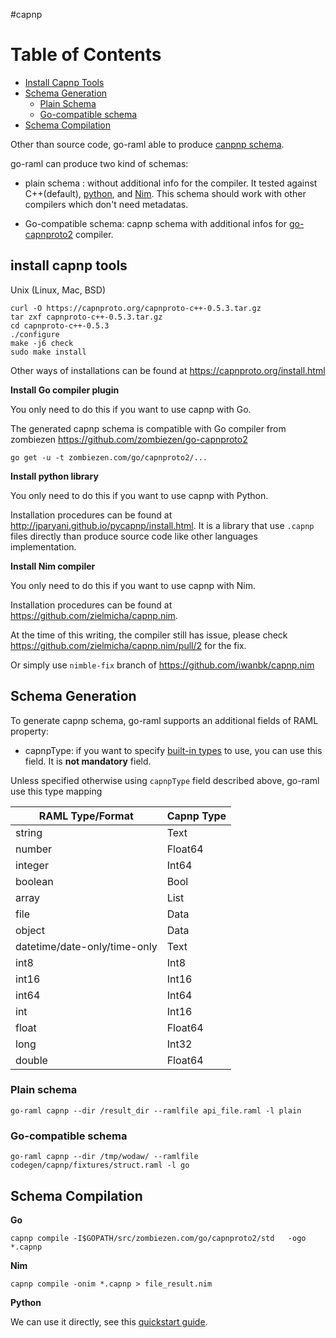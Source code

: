 #capnp

Table of Contents
=================

* [Install Capnp Tools](#install-capnp-tools)
* [Schema Generation](#schema-generation)
  * [Plain Schema](#plain-schema)
  * [Go-compatible schema](#go-compatible-schema)
* [Schema Compilation](#schema-compilation)

Other than source code, go-raml able to produce [canpnp schema](https://capnproto.org/language.html). 

go-raml can produce two kind of schemas:

- plain schema : without additional info for the compiler. It tested against C++(default), 
  [python](http://jparyani.github.io/pycapnp/), and [Nim](https://github.com/zielmicha/capnp.nim).
  This schema should work with other compilers which don't need metadatas.

- Go-compatible schema: capnp schema with additional infos for [go-capnproto2](https://github.com/zombiezen/go-capnproto2) compiler.

## install capnp tools

Unix (Linux, Mac, BSD)

```
curl -O https://capnproto.org/capnproto-c++-0.5.3.tar.gz
tar zxf capnproto-c++-0.5.3.tar.gz
cd capnproto-c++-0.5.3
./configure
make -j6 check
sudo make install
```
Other ways of installations can be found at https://capnproto.org/install.html

**Install Go compiler plugin**

You only need to do this if you want to use capnp with Go.

The generated capnp schema is compatible with Go compiler from zombiezen https://github.com/zombiezen/go-capnproto2
```
go get -u -t zombiezen.com/go/capnproto2/...
```

**Install python library**

You only need to do this if you want to use capnp with Python.

Installation procedures can be found at http://jparyani.github.io/pycapnp/install.html.
It is a library that use `.capnp` files directly than produce source code like other languages implementation.

**Install Nim compiler**

You only need to do this if you want to use capnp with Nim.

Installation procedures can be found at https://github.com/zielmicha/capnp.nim.

At the time of this writing, the compiler still has issue, please check https://github.com/zielmicha/capnp.nim/pull/2 for the fix.

Or simply use `nimble-fix` branch of https://github.com/iwanbk/capnp.nim


## Schema Generation

To generate capnp schema, go-raml supports an additional fields of RAML property:

- capnpType: if you want to specify [built-in types](https://capnproto.org/language.html#built-in-types) to use, you can use this field. It is **not mandatory** field.

Unless specified otherwise using `capnpType` field described above, go-raml use this type mapping

| RAML Type/Format             | Capnp Type|
| -----------------------------| ----------|
|string                        |  Text     |
|number                        | Float64   |
|integer                       | Int64     |
|boolean                       | Bool      |
| array                        | List      |
|file                          | Data      |
|object                        | Data      |
|datetime/date-only/time-only  | Text      |
|int8                          | Int8      |
|int16                         | Int16     |
| int64                        | Int64     |
|int                           | Int16     |
|float                         | Float64   |
|long                          | Int32     |
|double                        |Float64    |
 
 

### Plain schema

```
go-raml capnp --dir /result_dir --ramlfile api_file.raml -l plain
```

### Go-compatible schema

```
go-raml capnp --dir /tmp/wodaw/ --ramlfile codegen/capnp/fixtures/struct.raml -l go
```

## Schema Compilation

**Go**
```
capnp compile -I$GOPATH/src/zombiezen.com/go/capnproto2/std   -ogo *.capnp
```

**Nim**
```
capnp compile -onim *.capnp > file_result.nim
```

**Python**

We can use it directly, see this [quickstart guide](https://jparyani.github.io/pycapnp/quickstart.html).

